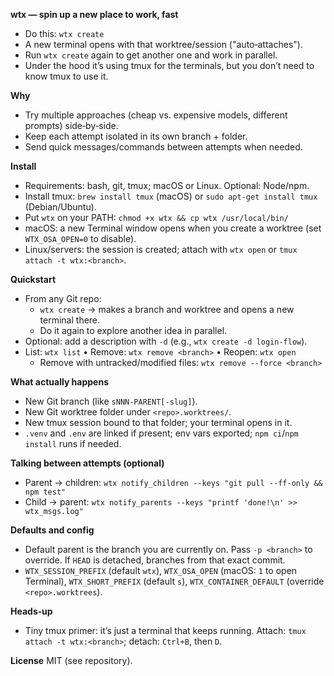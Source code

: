 **wtx — spin up a new place to work, fast**

- Do this: `wtx create`
- A new terminal opens with that worktree/session ("auto‑attaches").
- Run `wtx create` again to get another one and work in parallel.
- Under the hood it’s using tmux for the terminals, but you don’t need to know tmux to use it.

**Why**
- Try multiple approaches (cheap vs. expensive models, different prompts) side‑by‑side.
- Keep each attempt isolated in its own branch + folder.
- Send quick messages/commands between attempts when needed.

**Install**
- Requirements: bash, git, tmux; macOS or Linux. Optional: Node/npm.
- Install tmux: `brew install tmux` (macOS) or `sudo apt-get install tmux` (Debian/Ubuntu).
- Put `wtx` on your PATH: `chmod +x wtx && cp wtx /usr/local/bin/`
- macOS: a new Terminal window opens when you create a worktree (set `WTX_OSA_OPEN=0` to disable).
- Linux/servers: the session is created; attach with `wtx open` or `tmux attach -t wtx:<branch>`.

**Quickstart**
- From any Git repo:
  - `wtx create` → makes a branch and worktree and opens a new terminal there.
  - Do it again to explore another idea in parallel.
- Optional: add a description with `-d` (e.g., `wtx create -d login-flow`).
- List: `wtx list` • Remove: `wtx remove <branch>` • Reopen: `wtx open`
  - Remove with untracked/modified files: `wtx remove --force <branch>`

**What actually happens**
- New Git branch (like `sNNN-PARENT[-slug]`).
- New Git worktree folder under `<repo>.worktrees/`.
- New tmux session bound to that folder; your terminal opens in it.
- `.venv` and `.env` are linked if present; env vars exported; `npm ci`/`npm install` runs if needed.

**Talking between attempts (optional)**
- Parent → children: `wtx notify_children --keys "git pull --ff-only && npm test"`
- Child → parent: `wtx notify_parents --keys "printf 'done!\n' >> wtx_msgs.log"`

**Defaults and config**
- Default parent is the branch you are currently on. Pass `-p <branch>` to override. If `HEAD` is detached, branches from that exact commit.
- `WTX_SESSION_PREFIX` (default `wtx`), `WTX_OSA_OPEN` (macOS: `1` to open Terminal),
  `WTX_SHORT_PREFIX` (default `s`), `WTX_CONTAINER_DEFAULT` (override `<repo>.worktrees`).

**Heads‑up**
- Tiny tmux primer: it’s just a terminal that keeps running. Attach: `tmux attach -t wtx:<branch>`; detach: `Ctrl+B`, then `D`.

**License**
MIT (see repository).
